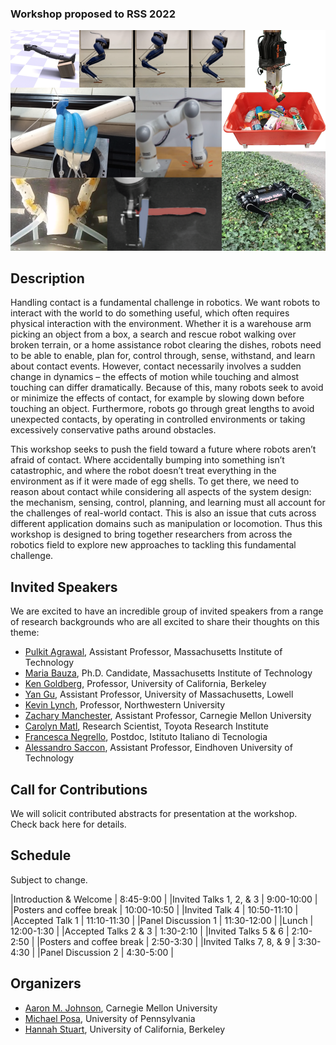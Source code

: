 ### Workshop proposed to RSS 2022

![](composite.png)

## Description
Handling contact is a fundamental challenge in robotics. We want robots to interact with the world to do
something useful, which often requires physical interaction with the environment. Whether it is a warehouse
arm picking an object from a box, a search and rescue robot walking over broken terrain, or a home assistance
robot clearing the dishes, robots need to be able to enable, plan for, control through, sense, withstand, and
learn about contact events. However, contact necessarily involves a sudden change in dynamics – the effects
of motion while touching and almost touching can differ dramatically. Because of this, many robots seek to
avoid or minimize the effects of contact, for example by slowing down before touching an object. Furthermore,
robots go through great lengths to avoid unexpected contacts, by operating in controlled environments or
taking excessively conservative paths around obstacles.

This workshop seeks to push the field toward a future where robots aren’t afraid of contact. Where
accidentally bumping into something isn’t catastrophic, and where the robot doesn’t treat everything in the
environment as if it were made of egg shells. To get there, we need to reason about contact while considering
all aspects of the system design: the mechanism, sensing, control, planning, and learning must all account for
the challenges of real-world contact. This is also an issue that cuts across different application domains such
as manipulation or locomotion. Thus this workshop is designed to bring together researchers from across
the robotics field to explore new approaches to tackling this fundamental challenge.



## Invited Speakers
We are excited to have an incredible group of invited speakers from a range of research backgrounds who are all excited to share their thoughts on this theme:

* [Pulkit Agrawal](https://people.csail.mit.edu/pulkitag/), Assistant Professor, Massachusetts Institute of Technology
* [Maria Bauza](https://web.mit.edu/bauza/www/), Ph.D. Candidate, Massachusetts Institute of Technology
* [Ken Goldberg](https://goldberg.berkeley.edu/), Professor, University of California, Berkeley
* [Yan Gu](https://www.uml.edu/engineering/mechanical/faculty/gu-yan.aspx), Assistant Professor, University of Massachusetts, Lowell
* [Kevin Lynch](https://robotics.northwestern.edu/people/profiles/faculty/lynch-kevin.html), Professor, Northwestern University
* [Zachary Manchester](https://www.ri.cmu.edu/ri-faculty/zachary-manchester/), Assistant Professor, Carnegie Mellon University
* [Carolyn Matl](https://carolyncmatl.github.io/), Research Scientist, Toyota Research Institute
* [Francesca Negrello](https://scholar.google.com/citations?user=pRTUzT4AAAAJ&hl=en), Postdoc, Istituto Italiano di Tecnologia
* [Alessandro Saccon](https://www.tue.nl/en/research/researchers/alessandro-saccon/), Assistant Professor, Eindhoven University of Technology

## Call for Contributions

We will solicit contributed abstracts for presentation at the workshop. Check back here for details.

## Schedule

Subject to change.

|Introduction & Welcome | 8:45-9:00 |
|Invited Talks 1, 2, & 3 | 9:00-10:00 |
|Posters and coffee break | 10:00-10:50 |
|Invited Talk 4 | 10:50-11:10 |
|Accepted Talk 1 | 11:10-11:30 |
|Panel Discussion 1 | 11:30-12:00 |
|Lunch | 12:00-1:30 |
|Accepted Talks 2 & 3 | 1:30-2:10 |
|Invited Talks 5 & 6 | 2:10-2:50 |
|Posters and coffee break | 2:50-3:30 |
|Invited Talks 7, 8, & 9 | 3:30-4:30 |
|Panel Discussion 2 | 4:30-5:00 |
 
## Organizers

* [Aaron M. Johnson](https://www.andrew.cmu.edu/user/amj1/), Carnegie Mellon University
* [Michael Posa](https://www.grasp.upenn.edu/people/michael-posa/), University of Pennsylvania
* [Hannah Stuart](https://edg.berkeley.edu/people/hannah-stuart/), University of California, Berkeley
